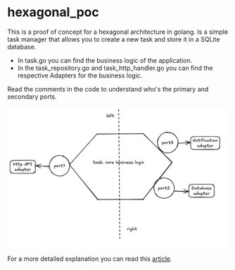 # hexagonal_poc

This is a proof of concept for a hexagonal architecture in golang.
Is a simple task manager that allows you to create a new task and store it in a SQLite database.

- In task.go you can find the business logic of the application.
- In the task_repository.go and task_http_handler.go you can find the respective Adapters for the business logic.

Read the comments in the code to understand who's the primary and secondary ports.

![Screenshot](./screenshot.png)

For a more detailed explanation you can read this [article](https://medium.com/@patronfragas/hexagonal-architecture-walk-the-talk-a1c036de6f8d).